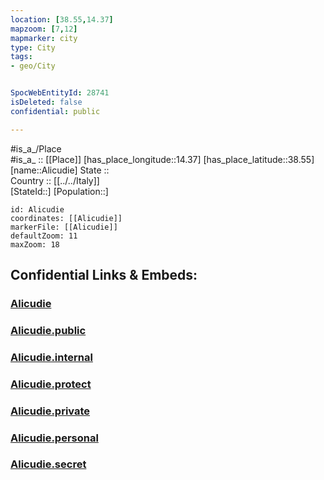 ```yaml
---
location: [38.55,14.37] 
mapzoom: [7,12] 
mapmarker: city 
type: City
tags:
- geo/City


SpocWebEntityId: 28741
isDeleted: false
confidential: public

---
```

#is_a_/Place  
#is_a_ :: [[Place]] 
[has_place_longitude::14.37] 
[has_place_latitude::38.55] 
[name::Alicudie] 
State ::  
Country :: [[../../Italy]]  
[StateId::] 
[Population::] 



```leaflet
id: Alicudie
coordinates: [[Alicudie]] 
markerFile: [[Alicudie]] 
defaultZoom: 11 
maxZoom: 18
```


## Confidential Links & Embeds: 

### [Alicudie](/_Standards/Earth/Continent/Europe/Europe~South/Italy/City/Alicudie.md) 

### [Alicudie.public](/_public/Earth/Continent/Europe/Europe~South/Italy/City/Alicudie.public.md) 

### [Alicudie.internal](/_internal/Earth/Continent/Europe/Europe~South/Italy/City/Alicudie.internal.md) 

### [Alicudie.protect](/_protect/Earth/Continent/Europe/Europe~South/Italy/City/Alicudie.protect.md) 

### [Alicudie.private](/_private/Earth/Continent/Europe/Europe~South/Italy/City/Alicudie.private.md) 

### [Alicudie.personal](/_personal/Earth/Continent/Europe/Europe~South/Italy/City/Alicudie.personal.md) 

### [Alicudie.secret](/_secret/Earth/Continent/Europe/Europe~South/Italy/City/Alicudie.secret.md)

